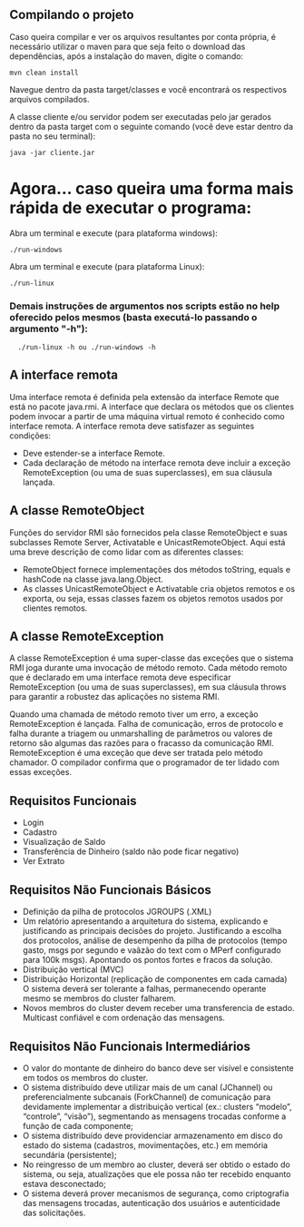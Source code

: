 ## Compilando o projeto

Caso queira compilar e ver os arquivos resultantes por conta própria, é necessário utilizar o maven para que seja feito o download das dependências, após a instalação do maven, digite o comando:

    mvn clean install

Navegue dentro da pasta target/classes e você encontrará os respectivos arquivos compilados.

A classe cliente e/ou servidor podem ser executadas pelo jar gerados dentro da pasta target com o seguinte comando (você deve estar dentro da pasta no seu terminal):

    java -jar cliente.jar


# Agora... caso queira uma forma mais rápida de executar o programa:

Abra um terminal e execute (para plataforma windows):

    ./run-windows


 Abra um terminal e execute (para plataforma Linux):
    
    ./run-linux

### Demais instruções de argumentos nos scripts estão no help oferecido pelos mesmos (basta executá-lo passando o argumento "-h"):

      ./run-linux -h ou ./run-windows -h

## A interface remota

Uma interface remota é definida pela extensão da interface Remote que está no pacote java.rmi. 
A interface que declara os métodos que os clientes podem invocar a partir de uma máquina virtual 
remoto é conhecido como interface remota. A interface remota deve satisfazer as seguintes condições:
- Deve estender-se a interface Remote.
- Cada declaração de método na interface remota deve incluir a exceção RemoteException 
  (ou uma de suas superclasses), em sua cláusula lançada.

## A classe RemoteObject

Funções do servidor RMI são fornecidos pela classe RemoteObject e suas subclasses Remote Server, 
Activatable e UnicastRemoteObject. Aqui está uma breve descrição de como lidar com as diferentes classes:

- RemoteObject fornece implementações dos métodos toString, equals e hashCode na classe java.lang.Object.
- As classes UnicastRemoteObject e Activatable cria objetos remotos e os exporta, ou seja, 
  essas classes fazem os objetos remotos usados por clientes remotos.

## A classe RemoteException

A classe RemoteException é uma super-classe das exceções que o sistema RMI joga durante uma invocação 
de método remoto. Cada método remoto que é declarado em uma interface remota deve especificar 
RemoteException (ou uma de suas superclasses), em sua cláusula throws para garantir a robustez das 
aplicações no sistema RMI.

Quando uma chamada de método remoto tiver um erro, a exceção RemoteException é lançada. 
Falha de comunicação, erros de protocolo e falha durante a triagem ou unmarshalling de parâmetros 
ou valores de retorno são algumas das razões para o fracasso da comunicação RMI. RemoteException 
é uma exceção que deve ser tratada pelo método chamador. O compilador confirma que o programador 
de ter lidado com essas exceções.

## Requisitos Funcionais

- Login
- Cadastro
- Visualização de Saldo
- Transferência de Dinheiro (saldo não pode ficar negativo)
- Ver Extrato

## Requisitos Não Funcionais Básicos

- Definição da pilha de protocolos JGROUPS (.XML)
- Um relatório apresentando a arquitetura do sistema, explicando e  justificando as principais decisões do projeto.
Justificando a escolha dos protocolos, análise de desempenho da pilha de protocolos (tempo gasto, msgs por segundo e vaãzão do text com o MPerf configurado para 100k msgs).
Apontando os pontos fortes e fracos da solução.
- Distribuição vertical (MVC)
- Distribuição Horizontal (replicação de componentes em cada camada)
O sistema deverá ser tolerante a falhas, permanecendo operante mesmo se membros do cluster falharem.
- Novos membros do cluster devem receber uma transferencia de estado. Multicast confiável e com ordenação das mensagens.

## Requisitos Não Funcionais Intermediários
- O valor do montante de dinheiro do banco deve ser visível e consistente em todos os membros do cluster.
- O sistema distribuído deve utilizar mais de um canal (JChannel) ou preferencialmente subcanais
(ForkChannel) de comunicação para devidamente implementar a distribuição vertical (ex.: clusters
“modelo”, “controle”, “visão”), segmentando as mensagens trocadas conforme a função de cada
componente;
- O sistema distribuído deve providenciar armazenamento em disco do estado do sistema (cadastros,
movimentações, etc.) em memória secundária (persistente);
- No reingresso de um membro ao cluster, deverá ser obtido o estado do sistema, ou seja, atualizações
que ele possa não ter recebido enquanto estava desconectado;
- O sistema deverá prover mecanismos de segurança, como criptografia das mensagens trocadas,
autenticação dos usuários e autenticidade das solicitações.

